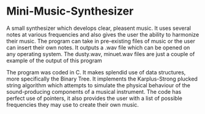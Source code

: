 # Mini-Music-Synthesizer

A small synthesizer which develops clear, pleasent music. It uses several notes at various frequencies and also gives the user the ability to harmonize their music. The program can take in pre-existing files of music or the user can insert their own notes. It outputs a .wav file which can be opened on any operating system. The dusty.wav, minuet.wav files are just a couple of example of the output of this program

The program was coded in C. It makes splendid use of data structures, more specifically the Binary Tree. It implements the Karplus-Strong plucked string algorithm which attempts to simulate the physical behaviour of the sound-producing components of a musical instrument. The code has perfect use of pointers, it also provides the user with a list of possible frequencies they may use to create their own music.
